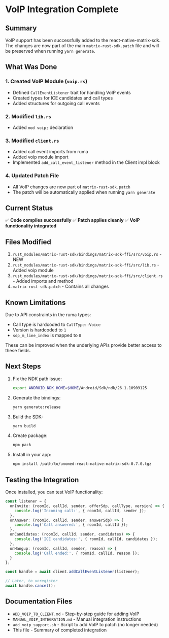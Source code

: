 # VoIP Integration Complete

## Summary

VoIP support has been successfully added to the react-native-matrix-sdk. The changes are now part of the main `matrix-rust-sdk.patch` file and will be preserved when running `yarn generate`.

## What Was Done

### 1. Created VoIP Module (`voip.rs`)
- Defined `CallEventListener` trait for handling VoIP events
- Created types for ICE candidates and call types
- Added structures for outgoing call events

### 2. Modified `lib.rs`
- Added `mod voip;` declaration

### 3. Modified `client.rs`
- Added call event imports from ruma
- Added voip module import
- Implemented `add_call_event_listener` method in the Client impl block

### 4. Updated Patch File
- All VoIP changes are now part of `matrix-rust-sdk.patch`
- The patch will be automatically applied when running `yarn generate`

## Current Status

✅ **Code compiles successfully**
✅ **Patch applies cleanly**
✅ **VoIP functionality integrated**

## Files Modified

1. `rust_modules/matrix-rust-sdk/bindings/matrix-sdk-ffi/src/voip.rs` - NEW
2. `rust_modules/matrix-rust-sdk/bindings/matrix-sdk-ffi/src/lib.rs` - Added voip module
3. `rust_modules/matrix-rust-sdk/bindings/matrix-sdk-ffi/src/client.rs` - Added imports and method
4. `matrix-rust-sdk.patch` - Contains all changes

## Known Limitations

Due to API constraints in the ruma types:
- Call type is hardcoded to `CallType::Voice`
- Version is hardcoded to `1`
- `sdp_m_line_index` is mapped to `0`

These can be improved when the underlying APIs provide better access to these fields.

## Next Steps

1. Fix the NDK path issue:
   ```bash
   export ANDROID_NDK_HOME=$HOME/Android/Sdk/ndk/26.1.10909125
   ```

2. Generate the bindings:
   ```bash
   yarn generate:release
   ```

3. Build the SDK:
   ```bash
   yarn build
   ```

4. Create package:
   ```bash
   npm pack
   ```

5. Install in your app:
   ```bash
   npm install /path/to/unomed-react-native-matrix-sdk-0.7.0.tgz
   ```

## Testing the Integration

Once installed, you can test VoIP functionality:

```typescript
const listener = {
  onInvite: (roomId, callId, sender, offerSdp, callType, version) => {
    console.log('Incoming call:', { roomId, callId, sender });
  },
  onAnswer: (roomId, callId, sender, answerSdp) => {
    console.log('Call answered:', { roomId, callId });
  },
  onCandidates: (roomId, callId, sender, candidates) => {
    console.log('ICE candidates:', { roomId, callId, candidates });
  },
  onHangup: (roomId, callId, sender, reason) => {
    console.log('Call ended:', { roomId, callId, reason });
  }
};

const handle = await client.addCallEventListener(listener);

// Later, to unregister
await handle.cancel();
```

## Documentation Files

- `ADD_VOIP_TO_CLIENT.md` - Step-by-step guide for adding VoIP
- `MANUAL_VOIP_INTEGRATION.md` - Manual integration instructions
- `add_voip_support.sh` - Script to add VoIP to patch (no longer needed)
- This file - Summary of completed integration